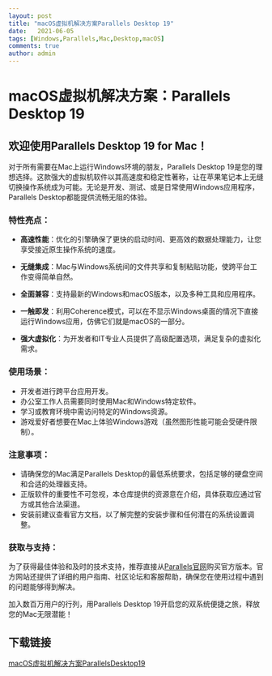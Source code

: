```yaml
---
layout: post
title: "macOS虚拟机解决方案Parallels Desktop 19"
date:   2021-06-05
tags: [Windows,Parallels,Mac,Desktop,macOS]
comments: true
author: admin
---
```

# macOS虚拟机解决方案：Parallels Desktop 19

## 欢迎使用Parallels Desktop 19 for Mac！

对于所有需要在Mac上运行Windows环境的朋友，Parallels Desktop 19是您的理想选择。这款强大的虚拟机软件以其高速度和稳定性著称，让在苹果笔记本上无缝切换操作系统成为可能。无论是开发、测试、或是日常使用Windows应用程序，Parallels Desktop都能提供流畅无阻的体验。

### 特性亮点：

- **高速性能**：优化的引擎确保了更快的启动时间、更高效的数据处理能力，让您享受接近原生操作系统的速度。
  
- **无缝集成**：Mac与Windows系统间的文件共享和复制粘贴功能，使跨平台工作变得简单自然。
  
- **全面兼容**：支持最新的Windows和macOS版本，以及多种工具和应用程序。
  
- **一触即发**：利用Coherence模式，可以在不显示Windows桌面的情况下直接运行Windows应用，仿佛它们就是macOS的一部分。
  
- **强大虚拟化**：为开发者和IT专业人员提供了高级配置选项，满足复杂的虚拟化需求。

### 使用场景：
- 开发者进行跨平台应用开发。
- 办公室工作人员需要同时使用Mac和Windows特定软件。
- 学习或教育环境中需访问特定的Windows资源。
- 游戏爱好者想要在Mac上体验Windows游戏（虽然图形性能可能会受硬件限制）。

### 注意事项：
- 请确保您的Mac满足Parallels Desktop的最低系统要求，包括足够的硬盘空间和合适的处理器支持。
- 正版软件的重要性不可忽视，本仓库提供的资源意在介绍，具体获取应通过官方或其他合法渠道。
- 安装前建议查看官方文档，以了解完整的安装步骤和任何潜在的系统设置调整。

### 获取与支持：
为了获得最佳体验和及时的技术支持，推荐直接从[Parallels官网](https://www.parallels.com/products/desktop/)购买官方版本。官方网站还提供了详细的用户指南、社区论坛和客服帮助，确保您在使用过程中遇到的问题能够得到解决。

加入数百万用户的行列，用Parallels Desktop 19开启您的双系统便捷之旅，释放您的Mac无限潜能！

## 下载链接

[macOS虚拟机解决方案ParallelsDesktop19](https://pan.quark.cn/s/d11c35b0c586)